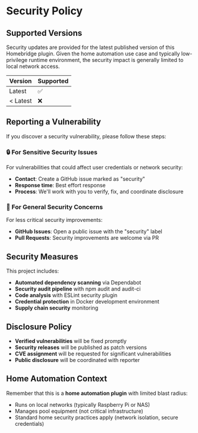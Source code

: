 # Security Policy

## Supported Versions

Security updates are provided for the latest published version of this Homebridge plugin. Given the home automation use case and typically low-privilege runtime environment, the security impact is generally limited to local network access.

| Version | Supported          |
| ------- | ------------------ |
| Latest  | :white_check_mark: |
| < Latest| :x:                |

## Reporting a Vulnerability

If you discover a security vulnerability, please follow these steps:

### 🔒 For Sensitive Security Issues

For vulnerabilities that could affect user credentials or network security:
- **Contact**: Create a GitHub issue marked as "security"
- **Response time**: Best effort response
- **Process**: We'll work with you to verify, fix, and coordinate disclosure

### 🐛 For General Security Concerns

For less critical security improvements:
- **GitHub Issues**: Open a public issue with the "security" label
- **Pull Requests**: Security improvements are welcome via PR

## Security Measures

This project includes:
- **Automated dependency scanning** via Dependabot
- **Security audit pipeline** with npm audit and audit-ci
- **Code analysis** with ESLint security plugin  
- **Credential protection** in Docker development environment
- **Supply chain security** monitoring

## Disclosure Policy

- **Verified vulnerabilities** will be fixed promptly
- **Security releases** will be published as patch versions
- **CVE assignment** will be requested for significant vulnerabilities
- **Public disclosure** will be coordinated with reporter

## Home Automation Context

Remember that this is a **home automation plugin** with limited blast radius:
- Runs on local networks (typically Raspberry Pi or NAS)
- Manages pool equipment (not critical infrastructure)
- Standard home security practices apply (network isolation, secure credentials)
